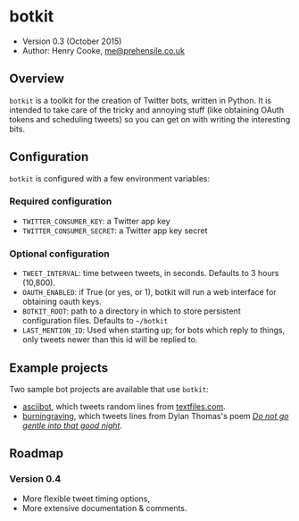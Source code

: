 # botkit

* Version 0.3 (October 2015)
* Author: Henry Cooke, me@prehensile.co.uk

## Overview 

`botkit` is a toolkit for the creation of Twitter bots, written in Python. It is intended to take care of the tricky and annoying stuff (like obtaining OAuth tokens and scheduling tweets) so you can get on with writing the interesting bits.

## Configuration 
`botkit` is configured with a few environment variables:

### Required configuration
* `TWITTER_CONSUMER_KEY`: a Twitter app key
* `TWITTER_CONSUMER_SECRET`: a Twitter app key secret

### Optional configuration
* `TWEET_INTERVAL`: time between tweets, in seconds. Defaults to 3 hours (10,800).
* `OAUTH_ENABLED`: if True (or yes, or 1), botkit will run a web interface for obtaining oauth keys.
* `BOTKIT_ROOT`: path to a directory in which to store persistent configuration files. Defaults to `~/botkit`
* `LAST_MENTION_ID`: Used when starting up; for bots which reply to things, only tweets newer than this id will be replied to.


## Example projects
Two sample bot projects are available that use `botkit`:

* [asciibot][1], which tweets random lines from [textfiles.com][2].
* [burningraving][3], which tweets lines from Dylan Thomas's poem [*Do not go gentle into that good night*][4].

## Roadmap

### Version 0.4

* More flexible tweet timing options,
* More extensive documentation & comments.

[1]: https://github.com/prehensile/asciibot
[2]: http://www.textfiles.com/
[3]: https://github.com/prehensile/burningraving
[4]: http://www.poets.org/poetsorg/poem/do-not-go-gentle-good-night

